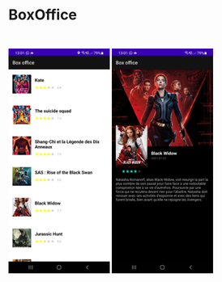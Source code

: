 <h1>BoxOffice</h1>
<br>
<p>
  <img src="images/Screen1.png" width="200" title="hover text">
  <img src="images/Screen2.png" width="200" title="hover text">
</p>